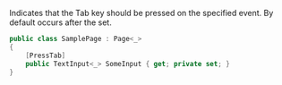 Indicates that the Tab key should be pressed on the specified event.
By default occurs after the set.

```cs
public class SamplePage : Page<_>
{
    [PressTab]
    public TextInput<_> SomeInput { get; private set; }
}
```